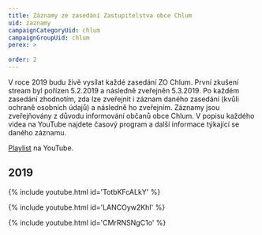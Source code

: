 ```yaml
---
title: Záznamy ze zasedání Zastupitelstva obce Chlum
uid: zaznamy
campaignCategoryUid: chlum
campaignGroupUid: chlum
perex: >
 
order: 2
---
```


V roce 2019 budu živě vysílat každé zasedání ZO Chlum. První zkušení stream byl pořízen 5.2.2019 a následně zveřejněn 5.3.2019. Po každém zasedání zhodnotím, zda lze zveřejnit i záznam daného zasedání (kvůli ochraně osobních údajů) a následně ho zveřejním. Záznamy jsou zveřejňovány z důvodu informování občanů obce Chlum. 
V popisu každého videa na YouTube najdete časový program a další informace týkající se daného záznamu. 

[Playlist](https://www.youtube.com/watch?v=TotbKFcALkY&list=PLfsu2wurlTwMEcmySdd_HqVf8NWXBxFso) na YouTube. 

## 2019

{% include youtube.html id='TotbKFcALkY' %} 

{% include youtube.html id='LANCOyw2KhI' %}

{% include youtube.html id='CMrRNSNgC1o' %}



